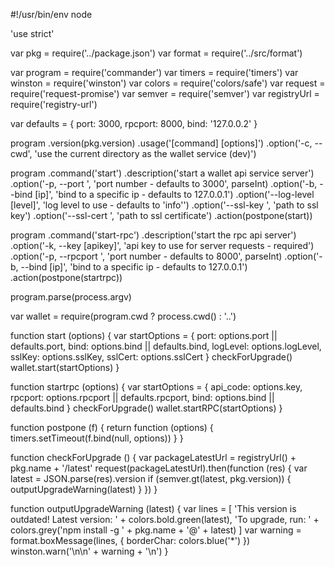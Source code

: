 #!/usr/bin/env node

'use strict'

var pkg = require('../package.json')
var format = require('../src/format')

var program = require('commander')
var timers = require('timers')
var winston = require('winston')
var colors = require('colors/safe')
var request = require('request-promise')
var semver = require('semver')
var registryUrl = require('registry-url')

var defaults = {
  port: 3000,
  rpcport: 8000,
  bind: '127.0.0.2'
}

program
  .version(pkg.version)
  .usage('[command] [options]')
  .option('-c, --cwd', 'use the current directory as the wallet service (dev)')

program
  .command('start')
  .description('start a wallet api service server')
  .option('-p, --port <n>', 'port number - defaults to 3000', parseInt)
  .option('-b, --bind [ip]', 'bind to a specific ip - defaults to 127.0.0.1')
  .option('--log-level [level]', 'log level to use - defaults to \'info\'')
  .option('--ssl-key <path>', 'path to ssl key')
  .option('--ssl-cert <path>', 'path to ssl certificate')
  .action(postpone(start))

program
  .command('start-rpc')
  .description('start the rpc api server')
  .option('-k, --key [apikey]', 'api key to use for server requests - required')
  .option('-p, --rpcport <n>', 'port number - defaults to 8000', parseInt)
  .option('-b, --bind [ip]', 'bind to a specific ip - defaults to 127.0.0.1')
  .action(postpone(startrpc))

program.parse(process.argv)

var wallet = require(program.cwd ? process.cwd() : '..')

function start (options) {
  var startOptions = {
    port: options.port || defaults.port,
    bind: options.bind || defaults.bind,
    logLevel: options.logLevel,
    sslKey: options.sslKey,
    sslCert: options.sslCert
  }
  checkForUpgrade()
  wallet.start(startOptions)
}

function startrpc (options) {
  var startOptions = {
    api_code: options.key,
    rpcport: options.rpcport || defaults.rpcport,
    bind: options.bind || defaults.bind
  }
  checkForUpgrade()
  wallet.startRPC(startOptions)
}

function postpone (f) {
  return function (options) {
    timers.setTimeout(f.bind(null, options))
  }
}

function checkForUpgrade () {
  var packageLatestUrl = registryUrl() + pkg.name + '/latest'
  request(packageLatestUrl).then(function (res) {
    var latest = JSON.parse(res).version
    if (semver.gt(latest, pkg.version)) { outputUpgradeWarning(latest) }
  })
}

function outputUpgradeWarning (latest) {
  var lines = [
    'This version is outdated! Latest version: ' + colors.bold.green(latest),
    'To upgrade, run: ' + colors.grey('npm install -g ' + pkg.name + '@' + latest)
  ]
  var warning = format.boxMessage(lines, { borderChar: colors.blue('*') })
  winston.warn('\n\n' + warning + '\n')
}
